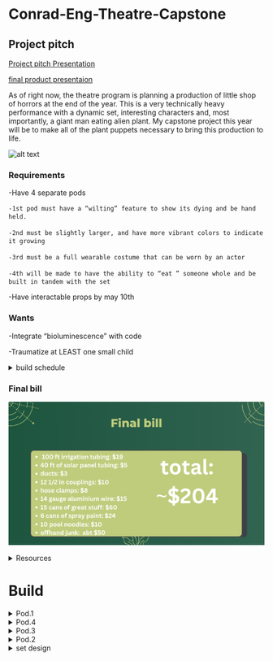 # Conrad-Eng-Theatre-Capstone

## Project pitch



[Project pitch Presentation](https://docs.google.com/presentation/d/1iXmvU82mosjtG8wZw2aXcDX5GKvR7SZYwwKy2Fu6weY/edit#slide=id.gee834ea57d_0_261)

[final product presentaion](https://www.canva.com/design/DAFjkzAITEU/yfj0UUKk02w_TuxTZ1ESnA/edit?utm_content=DAFjkzAITEU&utm_campaign=designshare&utm_medium=link2&utm_source=sharebutton)

As of right now, the theatre program is planning a production of little shop of horrors at the end of the year. This is a very technically heavy performance with a dynamic set, interesting characters and, most importantly, a giant man eating alien plant.  My capstone project this year will be to make all of the plant puppets necessary to bring this production to life.

![alt text](https://i.pinimg.com/600x315/9f/67/97/9f67975b3585d1a3a8ef9df3b01a4497.jpg)

### Requirements 

-Have 4 separate pods

    -1st pod must have a “wilting” feature to show its dying and be hand held.

    -2nd must be slightly larger, and have more vibrant colors to indicate it growing

    -3rd must be a full wearable costume that can be worn by an actor

    -4th will be made to have the ability to “eat ” someone whole and be built in tandem with the set

-Have interactable props by may 10th

### Wants


-Integrate “bioluminescence” with code

-Traumatize at LEAST one small child




<details><summary>build schedule</summary>



I will be doing my best to divide my build schedule quarterly to get all four pods done.  I will also be delegateing a lot of work to Pd.3 Tech to account for the massive workload and my lack of a partner.  I will also be building the puppets in order of priority

1.  Pod.1, because I can finish it the fastest without consulting set design or pd.3 tech

2.  Pod.4, because its the most technical design

3.  Pod.3, because I want pod.4 done first

4.  Pod.2, because it can be entirley cut out of the play
</details>

### Final bill

![alt text](https://raw.githubusercontent.com/cheins48/Conrad-Eng-Theatre-Capstone/454e4ccf0be96b0a105dd6a0cfa9788cce5d1850/Screenshot%202023-05-25%201.16.21%20PM.png)

<details><summary>Resources</summary>

[kreutinger puppets](https://www.youtube.com/playlist?list=PLeYjVOvIFYr-4883if9ebeU3kZOiVAyfp)
    
[instructables, sketches](https://www.instructables.com/Building-Audrey-II-Introduction/)


</details>

# Build

<details><summary>Pod.1</summary>

Basing My design off of [Kreutinger puppets Pod.1 design](https://www.youtube.com/watch?v=Nt79_D4vAIA) 

![alt text](https://github.com/cheins48/Conrad-Eng-Theatre-Capstone/blob/main/Capture.PNG?raw=true)

### Build Updates

I have made cardboard linkages to prototype, they work great but still have a few problems.  theyre all a little more than 100mm wide when resting which i need to trim down if theyre gonna fit in a PVC pipe.  I'm also not happy with the arch, I want a more natural lean forward that Kreutinger's design has.

![alt text](https://github.com/cheins48/Conrad-Eng-Theatre-Capstone/blob/main/ezgif-4-ee58b607fb.gif?raw=true)
    
    10/11/2022
    
I have fully modeled the "pot" that holds the linkages and houses the plant. the pot is modeled after 4in PVC that mr miller generously donated.  I had to fiddle with the lengths of each of the linkages to allow it to fit inside of the pot. i cut out some of the smaleer ones out of acrylic, it was noticibly harder to actuate than the cardboard, and the top two linkages were measured wrong so ive had to go back and redesign them so they sit flat.  I also made a failed prototype for the head that im not even gonna discuss because of how little sense it made.
   
![alt text](https://github.com/cheins48/Conrad-Eng-Theatre-Capstone/blob/main/ezgif-3-25ce0f1361.gif?raw=true) 
    
the pot consists of 2 rings that rest on the interior, the bottom one will be screwed in place while the top one will be free spinning to allow for articulation and more poseability for the actor. they should both be finished priniting by the end of this period.

![alt text](https://github.com/cheins48/Conrad-Eng-Theatre-Capstone/blob/main/assembly2.PNG?raw=true) 


    10/18/2022
 this week I printed out the two rings and put them inside the 4in pipe.  right now the achor ring is held in with temporary 4:40 screws, but will be replaced with heated inserts.  the turning is smooth and im happy with the articulation with the linkages.  the biggest issue right now is actually fitting my hand into the pot and grabbing the bottom linkages, currently i have two offcut linkages just sorta dangaling in there, but i need a more ergonomic solution for an actor.  current solution seams to be a string with a loop on the end, but more experimenting is required.
 
 ![alt text](https://github.com/cheins48/Conrad-Eng-Theatre-Capstone/blob/main/ezgif-2-d8fb0f2d8a.gif?raw=true) 
 
    10/21/2022
   This week i forgot to press commit after i made my whole post,  so im writing it again 13 days later.  i made a prototype for the top jaw by heating and twisting 2 acrylic pieces, theyre held together with a rubberband.  the rubberbands tension is way to high, so im going to replace it with a spring or something else, and because the 2 jaw pieces were put on seperate sides of the linkage they are horribly misaligned.  I belived at the time of writing this that the solution to this was 3D printing the top and bottom jaw, but i instead laser cut them and superglued a piece of acrilic perpendicular to the base jaws.  all the nuts have been replaced with lock-nuts, and washers have been put between each linkage.  This has done wonders for the posablity of it.  
   
[ ![alt text](https://github.com/cheins48/Conrad-Eng-Theatre-Capstone/blob/main/fixedgif.gif?raw=true)]
    
    11/3/2022
   this week I got the top jaw working.  I solved my previous issue of the bottom linkages by attaching them at the very ends of either one, creating a sort of V that I can easily grab the bottom of.  the top jaw was initially designed with the intention of having a spring or rubber band on the inside pulling it shut, however it proved to be difficult to open with the string, and the spring would often open the mouth because it was to long.  having a loose connection and just allowing the top jaw to close using the force of gravity proved to work perfectly fine.  the linkage for the top jaw kept intersecting with the nuts on the supporting linkages, preventing it from closing all the way, so I opted to use a rat tail file and just sanded out a groove for the nuts to rest rather than redesign, recut, and reglue the whole piece again.  
   
 ![alt text](https://github.com/cheins48/Conrad-Eng-Theatre-Capstone/blob/main/ezgif.com-gif-maker%20(1).gif?raw=true) 
 
    3/14/2023
 getting started on detail work for pod.1.  I bought some EVA foam clay and sculpted the head on the puppet.  I used fake greenery and leaves for details, as well as a fake venus flytrap where the "eyes are." very happy with how it turned out, its pretty creepy looking. next steps are covering the linkages with vines, then making the pot look like a coffee tin.
 
  ![alt text](https://raw.githubusercontent.com/cheins48/Conrad-Eng-Theatre-Capstone/157b30ca8209f18e854ba7dfa332b0dd0d960bf7/20230313_143933.jpg)
  
  ![alt text](https://raw.githubusercontent.com/cheins48/Conrad-Eng-Theatre-Capstone/157b30ca8209f18e854ba7dfa332b0dd0d960bf7/20230313_143948.jpg)
  
   ![alt text](https://raw.githubusercontent.com/cheins48/Conrad-Eng-Theatre-Capstone/157b30ca8209f18e854ba7dfa332b0dd0d960bf7/20230313_144005.jpg)
 
        5/25/23
    final photo dump
 ![alt text](https://github.com/cheins48/Conrad-Eng-Theatre-Capstone/blob/main/Screenshot%202023-05-22%2011.52.14%20AM.png?raw=true)
 ![alt text](https://raw.githubusercontent.com/cheins48/Conrad-Eng-Theatre-Capstone/208ee01f5e65409ec7a4e903d95dc33605c095f1/Screenshot%202023-05-22%2011.52.56%20AM.png)
 ![alt text](https://raw.githubusercontent.com/cheins48/Conrad-Eng-Theatre-Capstone/208ee01f5e65409ec7a4e903d95dc33605c095f1/Screenshot%202023-05-22%2011.55.05%20AM.png)
 ![alt text](https://github.com/cheins48/Conrad-Eng-Theatre-Capstone/blob/main/Screenshot_20230424-105959_Instagram.jpg?raw=true)

</details>

    
<details><summary>Pod.4</summary>

    11/9/2022
   with the Pod.1 design having most all functional aspects taken care of, the time has come to pass my work onto pd.3 tech for them to work on detail work.  The design process for pod.4 has begun and im shifting my full focus to actuallising it.  after lots of research I have decided to base my design off of [feathurwurms](https://www.instructables.com/Building-Audrey-II-Phase-IV/) genius puppet.  I will be attaching the notes and images I found most useful from featherwurms instructable.
    
<details><summary>research images</summary>
    
![alt text](https://github.com/cheins48/Conrad-Eng-Theatre-Capstone/blob/main/F5ODJBGHD4VC5LC.jpg?raw=true) 
    
![alt text](https://raw.githubusercontent.com/cheins48/Conrad-Eng-Theatre-Capstone/main/FZM9RRUHD4VFS8H.webp)
    
![alt text](https://raw.githubusercontent.com/cheins48/Conrad-Eng-Theatre-Capstone/main/F7QW5PPHD4VLXJ2.webp)
    
![alt text](https://github.com/cheins48/Conrad-Eng-Theatre-Capstone/blob/main/WIN_20221109_11_35_19_Pro.jpg?raw=true)
    
</details>
        
the design is very human.  the frame is simply 2 pipes attached to a simple ramp at the bottom and a trapazoid with 2 eyelits at the top.  the top jaw is suspended by 2 strings attached to the eyelits on either side of the base frame to create a pivot point that the actor can easily move and manipulate.  suspending the bottom jaw is my current hangup.  making it stationary removes a lot of expression from the plant, as well as making it pottentially harder for an actor to get eaten.  but feathurwurms design apears to be using pure wizardry to hold it up.  my current solution (as seen in research image 4) is to replicate the top jaw fulcrum on the interior side of the top jaw.  my concern with this design is weight, and having potentiontial tangles with the rope.  mo rope, mo problems.  I have begun designing the ramp in CAD, but I plan on potentially using a kiddie slide instead, 1. because i can probably find one for free, and 2. because its fun. so i will not be posting my proggress on the CAD until I'm sure I will be using it.
    
    11/15/22
    
  Ive decided to start with a 1:12 miniature proof of concept to get my scale and proportions right before making the full scale model. This week I made the frame and top jaw, next i will make the bottom jaw and work out any kinks.  the top jaw is very front heavy, maybe add nuts as counterweight?  The base frame  currently stands at 6-7 inches tall, this may be an inch or two to big. this could cause problems for the bottom jaw opening enough to allow an actor to get eaten, however i have no way of knowing if this an actual issue until i attach the bottom jaw. the proportions look nearly perfect, and the top jaw has no issues with collidening with the top of the frame and at full scale, a 7 foot tall plant is bound to look intimidateing. 
  
  ![alt text](https://github.com/cheins48/Conrad-Eng-Theatre-Capstone/blob/main/ezgif.com-gif-maker.gif?raw=true)
  
    12/2/2022
   I'm a little behind schedule, i was hoping to have begun on the full sized frame by december 1st, but due to illness I havent been able to come to school.  this week Ive made the proof of concept to a point that im happy with.  the lower jaw went through a few different designs, all of which were either to big or the laser cutter flat out refused to cut. but copying the frame of the top jaw with an egg like shape on the bottom ended up being the best design.  the elastic bands attaching the bottom jaw to the top were slightly to short, but this served to my advantage. by giving that small amount of resistance to pulling down the lower jaw i somehow made a fulcrum that opens both the bottom and top jaw.  i have no idea ho it works, but i hope to replicate this in my full scale build.  next week i plan on making the full sized frame hanger with materials in theatre tech.  
   
  ![alt text](https://github.com/cheins48/Conrad-Eng-Theatre-Capstone/blob/main/ezgif.com-gif-maker%20(5).gif?raw=true)
  
    12/8/2022
    
 this week I finished the frame hangar.  I used an old box that fit the measurements roughly and left over 2 inch PVC from my no home but roped and stakes set.  the 2 legs of PVC are attached to the box useing hanging wire and a long screw, the screws stuck out a bit into the slide so I used a angle grinder to grind off the sharp points.  the top PVC piece fell down and hit my head pretty hard, I didnt secure it down because i wanted the whole design to be collapsable, but I think I'm going to PVC cement the upper "U" of the hanger and have the whole unit just be 2 pieces to avoid more injury. however, I cant do this if I plan on widening the box, as I would also have to lengthen the top pipe.
  
   ![alt text](https://github.com/cheins48/Conrad-Eng-Theatre-Capstone/blob/main/IMG_20221208_110420.jpg?raw=true)
 
  ![alt text](https://github.com/cheins48/Conrad-Eng-Theatre-Capstone/blob/main/IMG_20221208_110543.jpg?raw=true)
    
     
    1/3/2023
   
  back from winter break and ready to work!  the search for metal to create the frame is becomming a massive problem, researching alternative materials (fiberglass??) may be my best course.  this week I plan on doing that, as well as widening the slide on the hangar frame. as it is, the box is a little more than a foot wide, just wide enough to go down with your arms over your head if you're a little guy.  if I widen the base ramp by .25-.5 of a foot it would accomedate for a cast member with a larger physique
  
    1/6/2023
    
  yesterday i widened the hangar frame and found a solution to my head material problem.  while researching other giant puppets I found [this dragon](https://cypt.ca/2019/08/05/a-blog-about-a-dragon-or-how-to-build-a-giant-dragon-puppet-in-858-easy-steps/) for shrek that used hula hoops for the body frame and simply wrapped it in fabric.  this would be a very easy material to use because its 
  1. very cheap 
  2. very big, 
  3. very lightweight
 this weekend I will make an attempt to go to the dollar store to see the available options, for now though I have made a model of the top jaw in onshape that uses hula hoops that are 40in, 30in,and 20in wide.
 
   ![alt text](https://raw.githubusercontent.com/cheins48/Conrad-Eng-Theatre-Capstone/main/IMG_2455-e1564783586760-768x1024.jpg)
   ![alt text](https://github.com/cheins48/Conrad-Eng-Theatre-Capstone/blob/main/IMG_2422-e1564783786558-768x1024.jpg?raw=true)
   
   
    1/9/2023
    
   little hard to make proggress this week with the end of the quarter as well as snow and the new york trip.  never the less I worked out a rough design of the lower jaw made of hula hoops (pictured below) as well using another hula hoop to create the hole for actors to crawls through. I also made a shopping list, on it is 3x 40 in, 30 in, and 20 in hula hoops, as well as about 15 hose clamps. 
 
  ![alt text](https://github.com/cheins48/Conrad-Eng-Theatre-Capstone/blob/main/WIN_20230109_12_49_11_Pro.jpg?raw=true)
    
  Final photo dump
![alt text](https://raw.githubusercontent.com/cheins48/Conrad-Eng-Theatre-Capstone/208ee01f5e65409ec7a4e903d95dc33605c095f1/20230523_100851.jpg)
![alt text](https://github.com/cheins48/Conrad-Eng-Theatre-Capstone/blob/208ee01f5e65409ec7a4e903d95dc33605c095f1/20230515_105444%20(1).jpg?raw=true)
![alt text](https://github.com/cheins48/Conrad-Eng-Theatre-Capstone/blob/208ee01f5e65409ec7a4e903d95dc33605c095f1/20230523_100808.jpg?raw=true)
![alt text](https://github.com/cheins48/Conrad-Eng-Theatre-Capstone/blob/208ee01f5e65409ec7a4e903d95dc33605c095f1/20230523_100843.jpg?raw=true)
![alt text](https://github.com/cheins48/Conrad-Eng-Theatre-Capstone/blob/208ee01f5e65409ec7a4e903d95dc33605c095f1/20230515_105501.jpg?raw=true)
![alt text](https://raw.githubusercontent.com/cheins48/Conrad-Eng-Theatre-Capstone/208ee01f5e65409ec7a4e903d95dc33605c095f1/Screenshot_20230522-143053_Instagram.jpg)
![alt text](https://raw.githubusercontent.com/cheins48/Conrad-Eng-Theatre-Capstone/208ee01f5e65409ec7a4e903d95dc33605c095f1/Screenshot_20230522-143101_Instagram.jpg)
  
</details>

<details><summary>Pod.3</summary>

    2/9/2023

sorry for the lack of updates, the wait for materials has stunted my momentum with pod.4.  however I have been working diligently on pod.3 with the help of dylan hensley.  using dylans 3d model for rough measurements (pictured below), 
 ![alt text](https://raw.githubusercontent.com/cheins48/Conrad-Eng-Theatre-Capstone/c773009a3a1dd38bbc506a2d34494f0e9d7f55be/dylan%20pod.3.PNG)

i used garbage and willpower to make the top jaw of pod.3

 ![alt text](https://raw.githubusercontent.com/cheins48/Conrad-Eng-Theatre-Capstone/c773009a3a1dd38bbc506a2d34494f0e9d7f55be/20230208_134818.jpg)

![alt text](https://raw.githubusercontent.com/cheins48/Conrad-Eng-Theatre-Capstone/c773009a3a1dd38bbc506a2d34494f0e9d7f55be/20230208_134812.jpg)

![alt text](https://raw.githubusercontent.com/cheins48/Conrad-Eng-Theatre-Capstone/c773009a3a1dd38bbc506a2d34494f0e9d7f55be/20230208_134807.jpg)

sorry for blurry photos
 
 by the end of next week I will have the bottom jaw ready for paper mache and hopefully have the materials to begin work on pod.4
 
    2/10/2023
    
 made more proggress than i have in months yesterday!!!  I brought in about 100 zip ties and 20 hose clamps and framed out the entirity of the lower jaw useing the last of the "stems" we had donated during 3rd pd.  then i made a surprisingly effective hinge useing 3 zip ties attaching the top and bottom jaw together.
 
![alt text](https://raw.githubusercontent.com/cheins48/Conrad-Eng-Theatre-Capstone/e3a1b685c7d2d7311e24abd34b481bea4f621d61/20230209_115025.jpg)

![alt text](https://raw.githubusercontent.com/cheins48/Conrad-Eng-Theatre-Capstone/e3a1b685c7d2d7311e24abd34b481bea4f621d61/20230209_115106.jpg)

![alt text](https://raw.githubusercontent.com/cheins48/Conrad-Eng-Theatre-Capstone/e3a1b685c7d2d7311e24abd34b481bea4f621d61/20230209_115052.jpg)

I took some design concepts I used in pod.4 on the lower jaw, specifically the "U" that rests on the actors waist while wearing the head.  this creats a fulcrum that allows for the lower jaw to open when the top jaw opens.  making the entire puppet to be able to be operated with just one hand.  next i spent pd.5 putting chicken wire over the lower jaw, I found that using the craft wire to sort of stitch the wire to the frame instead of twisting hundreds of wires together was faster and sturdier.  I wish the overall shape were a little rounder, but i  think i can fix that with apolstry foam.

![alt text](https://raw.githubusercontent.com/cheins48/Conrad-Eng-Theatre-Capstone/e3a1b685c7d2d7311e24abd34b481bea4f621d61/20230209_142336.jpg)

    2/17/2023

this week i began work on the grueling proccess of paper mache on pod.3.  I am using brown paper bags with a mixture of corn starch and white glue.  the cornstach takes much longer to dry, but the result is much more rigid and sturdy.  I currently have 1 layer on the top jaw, but im having problems wrapping the bags around the lip, I found using lots and lots of very tiny pieces works the best, however its very tedious.  the time it takes to cover 1 foot of the lip is equivilent to a whole layer on the checken wire.

![alt text](https://raw.githubusercontent.com/cheins48/Conrad-Eng-Theatre-Capstone/afa0f5464f4abf56646126f2d3ca66cfbf88c4db/20230216_105018.jpg)

![alt text](https://raw.githubusercontent.com/cheins48/Conrad-Eng-Theatre-Capstone/afa0f5464f4abf56646126f2d3ca66cfbf88c4db/20230216_105023.jpg)

I had the whole jaw done, but when i flipped the unit over to get the underside the whole layer fell off before it dried, so i lost about 5 hours opf work because i got impatient

    3/17/2020
    
 Pod.3 is now ready to be rehearsed with!  The top jaw could use another layer of mache but its important that the actors have experience working with the puppet.  It could use a headrest to sit mor comfortably on the actor.

![alt text](https://raw.githubusercontent.com/cheins48/Conrad-Eng-Theatre-Capstone/c6e4d931ebe71a457f9d66a2b676db85be5a59ba/20230323_145129.jpg)

![alt text](https://raw.githubusercontent.com/cheins48/Conrad-Eng-Theatre-Capstone/c6e4d931ebe71a457f9d66a2b676db85be5a59ba/20230323_145314.jpg)

![alt text](https://raw.githubusercontent.com/cheins48/Conrad-Eng-Theatre-Capstone/c6e4d931ebe71a457f9d66a2b676db85be5a59ba/20230323_145134.jpg)

![alt text](https://raw.githubusercontent.com/cheins48/Conrad-Eng-Theatre-Capstone/c6e4d931ebe71a457f9d66a2b676db85be5a59ba/20230323_145318.jpg)
    
    5/25/23
 final photo dump
  ![alt text](https://github.com/cheins48/Conrad-Eng-Theatre-Capstone/blob/main/20230414_123720.jpg?raw=true)
  ![alt text](https://github.com/cheins48/Conrad-Eng-Theatre-Capstone/blob/main/20230414_123707.jpg?raw=true)
  ![alt text](https://github.com/cheins48/Conrad-Eng-Theatre-Capstone/blob/main/20230414_123650.jpg?raw=true)
  ![alt text](https://github.com/cheins48/Conrad-Eng-Theatre-Capstone/blob/main/20230414_120501.jpg?raw=true)
  ![alt text](https://github.com/cheins48/Conrad-Eng-Theatre-Capstone/blob/main/20230523_101056%20(1).jpg?raw=true)
  ![alt text](https://github.com/cheins48/Conrad-Eng-Theatre-Capstone/blob/main/20230523_102324.jpg?raw=true)
  ![alt text](https://github.com/cheins48/Conrad-Eng-Theatre-Capstone/blob/main/20230523_095219.jpg?raw=true)
  ![alt text](https://github.com/cheins48/Conrad-Eng-Theatre-Capstone/blob/main/20230523_095032.jpg?raw=true)

</details>

<details><summary>Pod.2</summary>

    photo dump
    
    5/25/23
![alt text](https://github.com/cheins48/Conrad-Eng-Theatre-Capstone/blob/208ee01f5e65409ec7a4e903d95dc33605c095f1/20230411_112729.jpg?raw=true)
![alt text](https://github.com/cheins48/Conrad-Eng-Theatre-Capstone/blob/208ee01f5e65409ec7a4e903d95dc33605c095f1/20230411_113217%20(1).jpg?raw=true)
![alt text](https://github.com/cheins48/Conrad-Eng-Theatre-Capstone/blob/208ee01f5e65409ec7a4e903d95dc33605c095f1/20230411_115802.jpg?raw=true)
![alt text](https://github.com/cheins48/Conrad-Eng-Theatre-Capstone/blob/208ee01f5e65409ec7a4e903d95dc33605c095f1/20230413_141935.jpg?raw=true)
![alt text](https://raw.githubusercontent.com/cheins48/Conrad-Eng-Theatre-Capstone/208ee01f5e65409ec7a4e903d95dc33605c095f1/Screenshot_20230522-124730_Instagram.jpg)
![alt text](https://raw.githubusercontent.com/cheins48/Conrad-Eng-Theatre-Capstone/208ee01f5e65409ec7a4e903d95dc33605c095f1/Screenshot_20230522-124743_Instagram.jpg)
![alt text](https://raw.githubusercontent.com/cheins48/Conrad-Eng-Theatre-Capstone/208ee01f5e65409ec7a4e903d95dc33605c095f1/Snapchat-1655697801%20(1).jpg)
</details>

<details><summary>set design</summary>

3/3/2023
With fiddler on the roof totally wrapped up, the official design stage for little shop is now underway.  I have spent the past 2 weeks designing the set for little shop based off the inventory we currently have in the scene shop.  I decided to base my design off of this free 3d model i found online: https://3dwarehouse.sketchup.com/model/u1087f4fe-1eb0-41b0-af47-0ddc24bbaaac/Little-Shop-of-Horrors-Stage-Design?hl=en 
I took this model, and using measurements from prebuilt flats I made a rough 3d model of my set.  

![alt text](https://raw.githubusercontent.com/cheins48/Conrad-Eng-Theatre-Capstone/9802106dee413709864db231e9ee32577e81e82a/set.PNG)

![alt text](https://raw.githubusercontent.com/cheins48/Conrad-Eng-Theatre-Capstone/9802106dee413709864db231e9ee32577e81e82a/set2.PNG)

This dentire unit will be a "wagon unit" meaning it will be on casters to allow the central unit to ratate switching from an interior set to an exterior set.  This will allow for crew to set up whatever the next pod is on the interior set and seemlessly transition from scene to scene.  I have made a 1:24 scale cardboard mockup but cant get photos just now unfortunatly.

</details>
